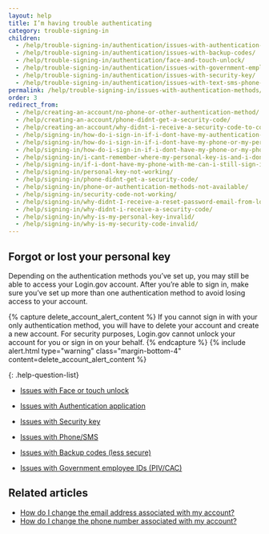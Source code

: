 ```yaml
---
layout: help
title: I’m having trouble authenticating
category: trouble-signing-in
children:
  - /help/trouble-signing-in/authentication/issues-with-authentication-application/
  - /help/trouble-signing-in/authentication/issues-with-backup-codes/
  - /help/trouble-signing-in/authentication/face-and-touch-unlock/
  - /help/trouble-signing-in/authentication/issues-with-government-employee-id-piv-cac/
  - /help/trouble-signing-in/authentication/issues-with-security-key/
  - /help/trouble-signing-in/authentication/issues-with-text-sms-phone-call/
permalink: /help/trouble-signing-in/issues-with-authentication-methods/
order: 3
redirect_from: 
  - /help/creating-an-account/no-phone-or-other-authentication-method/
  - /help/creating-an-account/phone-didnt-get-a-security-code/
  - /help/creating-an-account/why-didnt-i-receive-a-security-code-to-confirm-my-phone/
  - /help/signing-in/how-do-i-sign-in-if-i-dont-have-my-authentication-methods/
  - /help/signing-in/how-do-i-sign-in-if-i-dont-have-my-phone-or-my-personal-key/
  - /help/signing-in/how-do-i-sign-in-if-i-dont-have-my-phone-or-my-phone-number-has-changed/
  - /help/signing-in/i-cant-remember-where-my-personal-key-is-and-i-dont-have-my-phone-with-me/
  - /help/signing-in/if-i-dont-have-my-phone-with-me-can-i-still-sign-in/
  - /help/signing-in/personal-key-not-working/
  - /help/signing-in/phone-didnt-get-a-security-code/
  - /help/signing-in/phone-or-authentication-methods-not-available/
  - /help/signing-in/security-code-not-working/
  - /help/signing-in/why-didnt-I-receive-a-reset-password-email-from-logingov/
  - /help/signing-in/why-didnt-i-receive-a-security-code/
  - /help/signing-in/why-is-my-personal-key-invalid/
  - /help/signing-in/why-is-my-security-code-invalid/
---
```


## Forgot or lost your personal key

Depending on the authentication methods you’ve set up, you may still be able to access your Login.gov account. After you’re able to sign in, make sure you’ve set up more than one authentication method to avoid losing access to your account.

{% capture delete_account_alert_content %}
If you cannot sign in with your only authentication method, you will have to delete your account and create a new account. For security purposes, Login.gov cannot unlock your account for you or sign in on your behalf.
{% endcapture %}
{% include alert.html type="warning" class="margin-bottom-4" content=delete_account_alert_content %}

{: .help-question-list}

* [Issues with Face or touch unlock](/help/trouble-signing-in/authentication/face-and-touch-unlock/)

* [Issues with Authentication application](/help/trouble-signing-in/authentication/issues-with-authentication-application/)

* [Issues with Security key](/help/trouble-signing-in/authentication/issues-with-security-key/)

* [Issues with Phone/SMS](/help/trouble-signing-in/authentication/issues-with-text-sms-phone-call/)

* [Issues with Backup codes (less secure)](/help/trouble-signing-in/authentication/issues-with-backup-codes/)

* [Issues with Government employee IDs (PIV/CAC)](/help/trouble-signing-in/authentication/issues-with-government-employee-id-piv-cac/)

## Related articles

* [How do I change the email address associated with my account?](/help/manage-your-account/change-your-email-address/)
* [How do I change the phone number associated with my account?](/help/manage-your-account/change-your-phone-number/)
